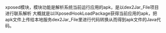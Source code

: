 xposed模块，模块功能是解析系统当前运行应用的apk，是以dex2Jar_File项目进行联系解析
大概就是以IXposedHookLoadPackage获得当前应用的apk，把apk文件上传给本地服务dex2Jar_File里进行代码转换从而得到apk文件的Java代码。
